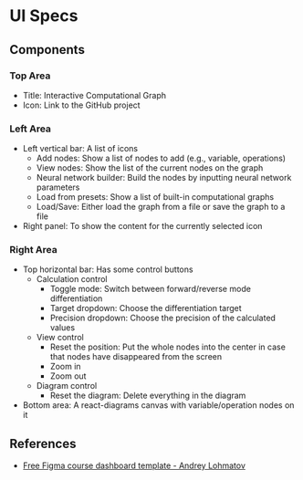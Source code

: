 # UI Specs

## Components

### Top Area

- Title: Interactive Computational Graph
- Icon: Link to the GitHub project

### Left Area

- Left vertical bar: A list of icons
    - Add nodes: Show a list of nodes to add (e.g., variable, operations)
    - View nodes: Show the list of the current nodes on the graph
    - Neural network builder: Build the nodes by inputting neural network parameters
    - Load from presets: Show a list of built-in computational graphs
    - Load/Save: Either load the graph from a file or save the graph to a file
- Right panel: To show the content for the currently selected icon

### Right Area

- Top horizontal bar: Has some control buttons
  - Calculation control
    - Toggle mode: Switch between forward/reverse mode differentiation
    - Target dropdown: Choose the differentiation target
    - Precision dropdown: Choose the precision of the calculated values
  - View control
    - Reset the position: Put the whole nodes into the center in case that nodes have disappeared from the screen
    - Zoom in
    - Zoom out
  - Diagram control
    - Reset the diagram: Delete everything in the diagram
- Bottom area: A react-diagrams canvas with variable/operation nodes on it

## References

- [Free Figma course dashboard template - Andrey Lohmatov](https://www.figma.com/file/7SAHIZwPs1VSgBVOAUpwWp/Dashboard?type=design&node-id=0-1&mode=design&t=LAwyws0HO3EP4rLo-0)
